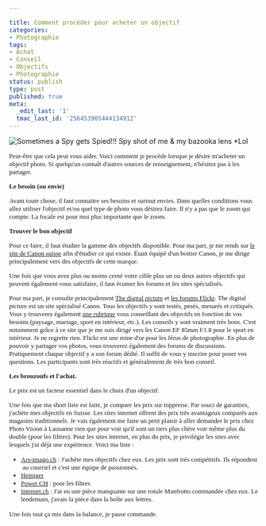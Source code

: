 ```yaml
---

title: Comment procéder pour acheter un objectif
categories:
- Photographie
tags:
- Achat
- Conseil
- Objectifs
- Photographie
status: publish
type: post
published: true
meta:
  _edit_last: '1'
  tmac_last_id: '256453905444134912'
---
```

<img src="https://farm1.static.flickr.com/26/66759796_b68fb2603e.jpg" alt="Sometimes a Spy gets Spied!!! Spy shot of me &amp; my bazooka lens *Lol" /><em>
</em>
<p style="margin: 0.0px 0.0px 13.0px 0.0px; line-height: 19.0px; font: 13.0px Georgia;">Peut-être que cela peut vous aider. Voici comment je procède lorsque je désire m'acheter un objectif photo. Si quelqu'un connaît d'autres sources de renseignement, n'hésitez pas à les partager.</p>
<p style="margin: 0.0px 0.0px 13.0px 0.0px; line-height: 19.0px; font: 13.0px Georgia;"><!--more--></p>
<p style="margin: 0.0px 0.0px 13.0px 0.0px; line-height: 19.0px; font: 13.0px Georgia;"><strong>Le besoin (ou envie)</strong></p>

<p style="margin: 0.0px 0.0px 13.0px 0.0px; line-height: 19.0px; font: 13.0px Georgia;">Avant toute chose, il faut connaitre ses besoins et surtout envies. Dans quelles conditions vous allez utiliser l'objectif et/ou quel type de photo vous désirez faire.<span style="font: 13.0px 'Lucida Grande';">
</span>Il n'y a pas que le zoom qui compte. La focale est pour moi plus importante que le zoom.
</p><p style="margin: 0.0px 0.0px 13.0px 0.0px; line-height: 19.0px; font: 13.0px Georgia;"><strong>Trouver le bon objectif</strong></p>
<p style="margin: 0.0px 0.0px 13.0px 0.0px; line-height: 19.0px; font: 13.0px Georgia;">Pour ce faire, il faut étudier la gamme des objectifs disponible. Pour ma part, je me rends sur <a href="https://fr.canon.ch/For_Home/Product_Finder/Cameras/EF_Lenses/index.asp">le site de Canon suisse</a> afin d'étudier ce qui existe. Étant équipé d'un boitier Canon, je me dirige principalement vers des objectifs de cette marque.</p>
<p style="margin: 0.0px 0.0px 13.0px 0.0px; line-height: 19.0px; font: 13.0px Georgia;">Une fois que vous avez plus ou moins cerné votre cible plus un ou deux autres objectifs qui peuvent également vous satisfaire, il faut écumer les forums et les sites spécialisés.</p>

<p style="margin: 0.0px 0.0px 13.0px 0.0px; line-height: 19.0px; font: 13.0px Georgia;">Pour ma part, je consulte principalement <a href="https://www.the-digital-picture.com/">The digital picture</a> et <a href="https://www.flickr.com/groups/">les forums Flickr</a>.<span style="font: 13.0px 'Lucida Grande';">
</span>The digital picture est un site spécialisé Canon. Tous les objectifs y sont testés, pesés, mesurés et critiqués. Vous y trouverez également <a href="https://www.the-digital-picture.com/Canon-Lenses/">une rubrique</a> vous conseillant des objectifs en fonction de vos besoins (paysage, mariage, sport en intérieur, etc.). Les conseils y sont vraiment très bons. C'est notamment grâce à ce site que je me suis dirigé vers les Canon EF 85mm f/1.8 pour le sport en intérieur. Je ne regrette rien.<span style="font: 13.0px 'Lucida Grande';">
</span>Flickr est une mine d'or pour les férus de photographie. En plus de pouvoir y partager vos photos, vous trouverez également des forums de discussions. Pratiquement chaque objectif y a son forum dédié. Il suffit de vous y inscrire pour poser vos questions. Les participants sont très réactifs et généralement de très bon conseil.
</p><p style="margin: 0.0px 0.0px 13.0px 0.0px; line-height: 19.0px; font: 13.0px Georgia;"><strong>Les brouzoufs et l'achat.</strong></p>
<p style="margin: 0.0px 0.0px 13.0px 0.0px; line-height: 19.0px; font: 13.0px Georgia;">Le prix est un facteur essentiel dans le choix d'un objectif.</p>

<p style="margin: 0.0px 0.0px 13.0px 0.0px; line-height: 19.0px; font: 13.0px Georgia;">Une fois que ma short liste est faite, je compare les prix sur toppreise. Par souci de garanties, j'achète mes objectifs en Suisse. Les sites internet offrent des prix très avantageux comparés aux magasins traditionnels.<span style="font: 13.0px 'Lucida Grande';">
</span>Je vais également me faire un petit plaisir à aller demander le prix chez Photo Vision à Lausanne rien que pour voir qu'il sont un tiers plus chère voir même plus du double (pour les filtres).<span style="font: 13.0px 'Lucida Grande';">
</span>Pour les sites internet, en plus du prix, je privilégie les sites avec lesquels j'ai déjà une expérience.<span style="font: 13.0px 'Lucida Grande';">
</span>Voici ma liste :
<ul style="list-style-type: disc;">
	<li style="margin: 0.0px 0.0px 0.0px 0.0px; line-height: 19.0px; font: 13.0px Georgia;"><a href="https://www.ars-imago.ch/">Ars-imago.ch</a> : J'achète mes objectifs chez eux. Les prix sont très compétitifs. Ils répondent  au courriel et c'est une équipe de passionnés.</li>
	<li style="margin: 0.0px 0.0px 0.0px 0.0px; line-height: 19.0px; font: 13.0px Georgia;"><a href="https://shop.heinigerag.ch/">Heiniger</a></li>
	<li style="margin: 0.0px 0.0px 0.0px 0.0px; line-height: 19.0px; font: 13.0px Georgia;"><a href="https://www.powerch.com/">Power CH</a> : pour les filtres</li>
	<li style="margin: 0.0px 0.0px 0.0px 0.0px; line-height: 19.0px; font: 13.0px Georgia;"><a href="https://internet.ch/">Internet.ch</a> : J'ai eu une pièce manquante sur une rotule Manfrotto commandée chez eux. Le lendemain, j'avais la pièce dans la boîte aux lettres.</li>
</ul>
</p><p style="margin: 0.0px 0.0px 13.0px 0.0px; line-height: 19.0px; font: 13.0px Georgia;">Une fois tout ça mis dans la balance, je passe commande.</p>

<div><span style="line-height: normal;">
</span></div>

